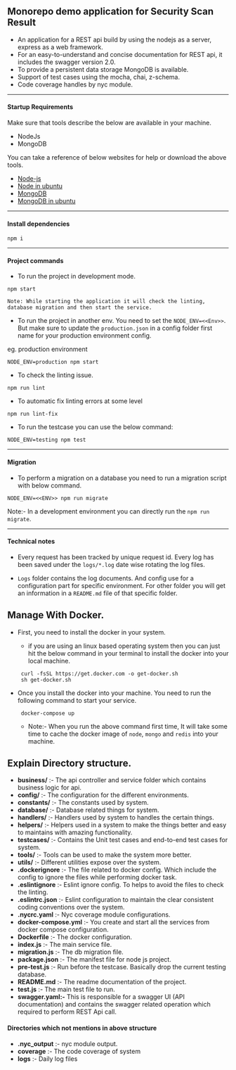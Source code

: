 ## Monorepo demo application for Security Scan Result
- An application for a REST api build by using the nodejs as a server, express as a web framework.
- For an easy-to-understand and concise documentation for REST api, it includes the swagger version 2.0.
- To provide a persistent data storage MongoDB is available.
- Support of test cases using the mocha, chai, z-schema.
- Code coverage handles by nyc module.  

---
#### Startup Requirements
Make sure that tools describe the below are available in your machine.
- NodeJs
- MongoDB

You can take a reference of below websites for help or download the above tools. 

- [Node-js](https://nodejs.org/en/download/package-manager/)
- [Node in ubuntu](https://www.digitalocean.com/community/tutorials/how-to-install-node-js-on-ubuntu-16-04)
- [MongoDB](https://docs.mongodb.com/manual/installation/)
- [MongoDB in ubuntu](https://www.digitalocean.com/community/tutorials/how-to-install-mongodb-on-ubuntu-16-04)
---
#### Install dependencies
```
npm i
```
---
#### Project commands

- To run the project in development mode.
```
npm start
```
    Note: While starting the application it will check the linting, database migration and then start the service. 

- To run the project in another env. You need to set the `NODE_ENV=<<Env>>`. But make sure to update the `production.json` in a config folder first name for your production environment config.

eg. production environment
```
NODE_ENV=production npm start
```
- To check the linting issue.
```
npm run lint
```
- To automatic fix linting errors at some level
```
npm run lint-fix
```
- To run the testcase you can use the below command:
```
NODE_ENV=testing npm test
```
---
#### Migration

- To perform a migration on a database you need to run a migration script with below command.
```
NODE_ENV=<<ENV>> npm run migrate
```
Note:- In a development environment you can directly run the `npm run migrate`.

----
#### Technical notes

- Every request has been tracked by unique request id. Every log has been saved under the `logs/*.log` date wise rotating the log files.

- `Logs` folder contains the log documents. And config use for a configuration part for specific environment. For other folder you will get an information in a `README.md` file of that specific folder.

## Manage With Docker.

- First, you need to install the docker in your system.
  - if you are using an linux based operating system then you can just hit the below command in your terminal to install the docker into your local machine. 
  ```
   curl -fsSL https://get.docker.com -o get-docker.sh
   sh get-docker.sh
  ```
  
- Once you install the docker into your machine. You need to run the following command to start your service.  
  ```
   docker-compose up
  ```
  - Note:- When you run the above command first time, It will take some time to cache the docker image of `node`, `mongo` and `redis` into your machine.
  
## Explain Directory structure.  

- **business/** :- The api controller and service folder which contains business logic for api.
- **config/** :- The configuration for the different environments. 
- **constants/** :- The constants used by system.
- **database/** :- Database related things for system.
- **handlers/** :- Handlers used by system to handles the certain things. 
- **helpers/** :- Helpers used in a system to make the things better and easy to maintains with amazing functionality.
- **testcases/** :- Contains the Unit test cases and end-to-end test cases for system.
- **tools/** :- Tools can be used to make the system more better.
- **utils/** :- Different utilities expose over the system.
- **.dockerignore** :- The file related to docker config. Which include the config to ignore the files while performing docker task.
- **.eslintignore** :- Eslint ignore config. To helps to avoid the files to check the linting.
- **.eslintrc.json** :- Eslint configuration to maintain the clear consistent coding conventions over the system.
- **.nycrc.yaml** :- Nyc coverage module configurations.
- **docker-compose.yml** :- You create and start all the services from docker compose configuration.
- **Dockerfile** :- The docker configuration.
- **index.js** :- The main service file.
- **migration.js** :- The db migration file.
- **package.json** :- The manifest file for node js project.
- **pre-test.js** :- Run before the testcase. Basically drop the current testing database.  
- **README.md** :- The readme documentation of the project.
- **test.js** :- The main test file to run.
- **swagger.yaml:-** This is responsible for a swagger UI (API documentation) and contains the swagger related operation which required to perform REST Api call.

#### Directories which not mentions in above structure

- **.nyc_output** :- nyc module output.
- **coverage** :- The code coverage of system
- **logs** :- Daily log files

